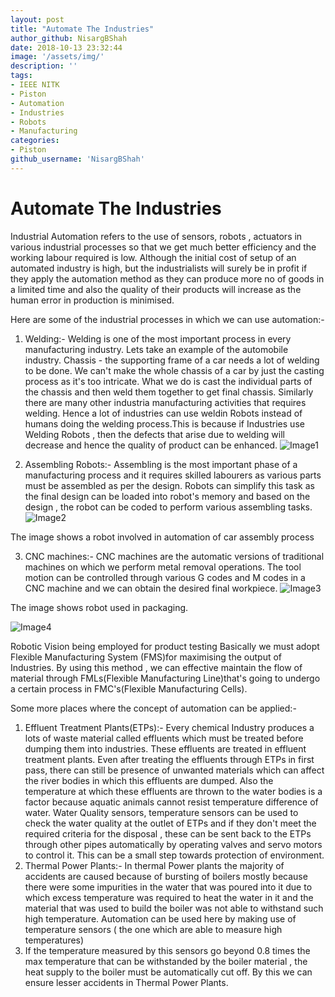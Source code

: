```yaml
---
layout: post
title: "Automate The Industries"
author_github: NisargBShah
date: 2018-10-13 23:32:44
image: '/assets/img/'
description: ''
tags:
- IEEE NITK
- Piston
- Automation
- Industries
- Robots
- Manufacturing
categories:
- Piston
github_username: 'NisargBShah'
---
```

# Automate The Industries

Industrial Automation refers to the use of sensors, robots , actuators in various industrial processes so that we get much better efficiency and the working labour required is low. Although the initial cost of setup of an automated industry is high, but the industrialists will surely be in profit if they apply the automation method as they can produce more no of goods in a limited time and also the quality of their products will increase as the human error in production is minimised.

Here are some of the industrial processes in which we can use automation:-

 1. Welding:- Welding is one of the most important process in every manufacturing industry. Lets take an example of the automobile industry. Chassis - the supporting frame of a car needs a lot of welding to be done. We can't make the whole chassis of a car by just the casting process as it's too intricate. What we do is cast the individual parts of the chassis
and then weld them together to get final chassis. Similarly there are many other industria manufacturing activities that requires welding. Hence a lot of industries can use weldin Robots instead of humans doing the welding process.This is because if Industries use Welding Robots , then the defects that arise due to welding will decrease and hence the
quality of product can be enhanced.
![Image1](http://www.robotics.org/userAssets/riaUploads/image/robot-welding-609935512_1381x763.jpeg)

2. Assembling Robots:-
Assembling is the most important phase of a manufacturing process and it requires skilled labourers as various parts must be assembled as per the design. Robots can simplify this task as the final design can be loaded into robot's memory and based on the design , the robot can be coded to perform various assembling tasks.
![Image2](http://www.acieta.com/sites/default/files/ellison-6271.jpg)

The image shows a robot involved in automation of car assembly process


3. CNC machines:- CNC machines are the automatic versions of traditional machines on which we perform metal removal operations. The tool motion can be controlled through various G codes and M codes in a CNC machine and we can obtain the desired final workpiece.
![Image3](http://www.packagingdigest.com/sites/default/files/styles/featured_image_750x422/public/MIR_mobile-robot-in-action-72dpi.jpg?itok=nPDjK0U6)

The image shows robot used in packaging.

![Image4](https://allan-ics.com/content/uploads/sites/16/2017/03/DSC_0020-Fanuc-Robot.jpg)

Robotic Vision being employed for product testing Basically we must adopt Flexible Manufacturing System (FMS)for maximising the output of Industries. By using this method , we can effective maintain the flow of material through FMLs(Flexible Manufacturing Line)that's going to undergo a certain process in FMC's(Flexible Manufacturing Cells).

Some more places where the concept of automation can be applied:-

1. Effluent Treatment Plants(ETPs):- Every chemical Industry produces a lots of waste material called effluents which must be treated before dumping them into industries. These effluents are treated in effluent treatment plants. Even after treating the effluents through ETPs in first pass, there can still be presence of unwanted materials which can affect the river bodies in which this effluents are dumped. Also the temperature at which these effluents are thrown to the water bodies is a factor
because aquatic animals cannot resist temperature difference of water. Water Quality sensors, temperature sensors can be used to check the water quality at the outlet of ETPs and if they don't meet the required criteria for the disposal , these can be sent back to the ETPs through other pipes automatically by operating valves and servo motors to control it. This can be a small step towards protection of environment.
2. Thermal Power Plants:- In thermal Power plants the majority of accidents are caused because of bursting of boilers mostly because there were some impurities in the water that was poured into it due to which excess temperature was required to heat the water in it and the material that was used to build the boiler was not able to withstand such high temperature. Automation can be used here by making use of temperature sensors ( the one which are able to measure high temperatures)
3. If the temperature measured by this sensors go beyond 0.8 times the max temperature that can be withstanded by the boiler material , the heat supply to the boiler must be automatically cut off. By this we can ensure lesser accidents in Thermal Power Plants.
